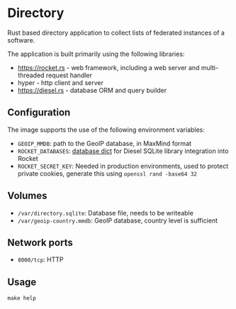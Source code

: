# Directory

Rust based directory application to collect lists of federated instances of a
software.

The application is built primarily using the following libraries:

- https://rocket.rs - web framework, including a web server and multi-threaded request handler
- hyper - http client and server
- https://diesel.rs - database ORM and query builder

## Configuration

The image supports the use of the following environment variables:

- `GEOIP_MMDB`: path to the GeoIP database, in MaxMind format
- `ROCKET_DATABASES`: [database dict](https://api.rocket.rs/v0.4/rocket_contrib/databases/index.html#environment-variables)
  for Diesel SQLite library integration into Rocket
- `ROCKET_SECRET_KEY`: Needed in production environments, used to protect
  private cookies, generate this using `openssl rand -base64 32`

## Volumes

- `/var/directory.sqlite`: Database file, needs to be writeable
- `/var/geoip-country.mmdb`: GeoIP database, country level is sufficient

## Network ports

- `8000/tcp`: HTTP

## Usage

```shell
make help
```
